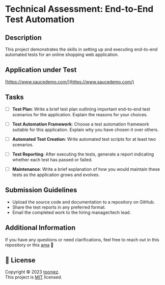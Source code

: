 # Technical Assessment: End-to-End Test Automation

## Description

This project demonstrates the skills in setting up and executing end-to-end automated tests for an online shopping web application.

## Application under Test

[https://www.saucedemo.com/](https://www.saucedemo.com/)

## Tasks

- [ ] **Test Plan**: Write a brief test plan outlining important end-to-end test scenarios for the application. Explain the reasons for your choices.
- [ ] **Test Automation Framework**: Choose a test automation framework suitable for this application. Explain why you have chosen it over others.
- [ ] **Automated Test Creation**: Write automated test scripts for at least two scenarios.
- [ ] **Test Reporting**: After executing the tests, generate a report indicating whether each test has passed or failed.
- [ ] **Maintenance**: Write a brief explanation of how you would maintain these tests as the application grows and evolves.


## Submission Guidelines

- Upload the source code and documentation to a repository on GitHub.
- Share the test reports in any preferred format.
- Email the completed work to the hiring manager/tech lead.

## Additional Information

If you have any questions or need clarifications, feel free to reach out in this repository or this [ama](http://github.com/tooniez/ama) 📧

## 📝 License

Copyright © 2023 [tooniez](https://github.com/tooniez). <br />
This project is [MIT](https://github.com/tooniez/tooniez/blob/main/LICENSE) licensed.
